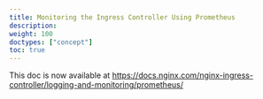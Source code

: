 ```yaml
---
title: Monitoring the Ingress Controller Using Prometheus
description: 
weight: 100
doctypes: ["concept"]
toc: true
---
```



This doc is now available at https://docs.nginx.com/nginx-ingress-controller/logging-and-monitoring/prometheus/